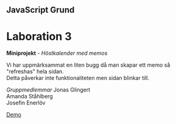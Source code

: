 ## JavaScript Grund

# Laboration 3

**Miniprojekt** - *Höstkalender med memos*

Vi har uppmärksammat en liten bugg då man skapar ett memo så "refreshas" hela sidan.  
Detta påverkar inte funktionaliteten men sidan blinkar till.

*Gruppmedlemmar*
Jonas Glingert  
Amanda Ståhlberg  
Josefin Enerlöv  

[Demo](https://glingmedia.github.io/todo/)

